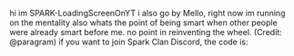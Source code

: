 hi im SPARK-LoadingScreenOnYT
i also go by Mello,
right now im running on the mentality also whats the point of being smart when other people were already smart before me. no point in reinventing the wheel. (Credit: @paragram)
if you want to join Spark Clan Discord, the code is:
